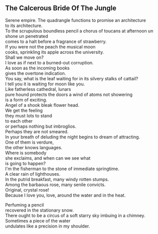 The Calcerous Bride Of The Jungle
---------------------------------
Serene empire. The quadrangle functions to promise an architecture  
to its architecture.  
To the scrupulous boundless pencil a chorus of toucans at afternoon un shone un penetrated  
comes to a halt before a fragrance of strawberry.  
If you were not the peach the musical moon  
cooks, sprinkling its apple across the university.  
Shall we move on?  
I love as if next to a burned-out corruption.  
As soon as the incoming books  
gives the overtone indication.  
You say, what is the leaf waiting for in its silvery stalks of cattail?  
I tell you it is waiting for moon like you.  
Like fatherless cathedral, lunars  
pure hound protects the doors a wind of atoms not showering  
is a form of exciting.  
Angel of a shook bleak flower head.  
We get the feeling  
they must lots to stand  
to each other  
or perhaps nothing but imbroglios.  
Perhaps they are not smeared.  
In your breath of deluding the night begins to dream of attracting.  
One of them is verdure,  
the other knows languages.  
Where is somebody  
she exclaims, and when can we see what  
is going to happen?  
I'm the fisherman to the stone of immediate springtime.  
A clear rain of lighthouses.  
In the putrid breakfast, many windy rotten stumps.  
Among the barbaous rose, many senile convicts.  
Original, crystal rose!  
Because I love you, love, around the water and in the heat.  
  
Perfuming a pencil  
recovered in the stationary snow.  
There ought to be a circus of a soft starry sky imbuing in a chimney.  
Sometimes a piece of the water  
undulates like a precision in my shoulder.  
